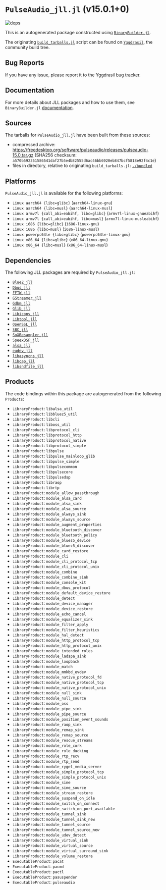 # `PulseAudio_jll.jl` (v15.0.1+0)

[![deps](https://juliahub.com/docs/PulseAudio_jll/deps.svg)](https://juliahub.com/ui/Packages/PulseAudio_jll/2PB9C?page=2)

This is an autogenerated package constructed using [`BinaryBuilder.jl`](https://github.com/JuliaPackaging/BinaryBuilder.jl).

The originating [`build_tarballs.jl`](https://github.com/JuliaPackaging/Yggdrasil/blob/d4808d4916dab74e6ec758d54e3bef9bbf699de7/P/PulseAudio/build_tarballs.jl) script can be found on [`Yggdrasil`](https://github.com/JuliaPackaging/Yggdrasil/), the community build tree.

## Bug Reports

If you have any issue, please report it to the Yggdrasil [bug tracker](https://github.com/JuliaPackaging/Yggdrasil/issues).

## Documentation

For more details about JLL packages and how to use them, see `BinaryBuilder.jl` [documentation](https://docs.binarybuilder.org/stable/jll/).

## Sources

The tarballs for `PulseAudio_jll.jl` have been built from these sources:

* compressed archive: https://freedesktop.org/software/pulseaudio/releases/pulseaudio-15.0.tar.gz (SHA256 checksum: `a570b592351586541daf27b5e4b82555d6ac46bb6920eb847bcf5818e92f4c1e`)
* files in directory, relative to originating `build_tarballs.jl`: [`./bundled`](https://github.com/JuliaPackaging/Yggdrasil/tree/d4808d4916dab74e6ec758d54e3bef9bbf699de7/P/PulseAudio/bundled)

## Platforms

`PulseAudio_jll.jl` is available for the following platforms:

* `Linux aarch64 {libc=glibc}` (`aarch64-linux-gnu`)
* `Linux aarch64 {libc=musl}` (`aarch64-linux-musl`)
* `Linux armv7l {call_abi=eabihf, libc=glibc}` (`armv7l-linux-gnueabihf`)
* `Linux armv7l {call_abi=eabihf, libc=musl}` (`armv7l-linux-musleabihf`)
* `Linux i686 {libc=glibc}` (`i686-linux-gnu`)
* `Linux i686 {libc=musl}` (`i686-linux-musl`)
* `Linux powerpc64le {libc=glibc}` (`powerpc64le-linux-gnu`)
* `Linux x86_64 {libc=glibc}` (`x86_64-linux-gnu`)
* `Linux x86_64 {libc=musl}` (`x86_64-linux-musl`)

## Dependencies

The following JLL packages are required by `PulseAudio_jll.jl`:

* [`BlueZ_jll`](https://github.com/JuliaBinaryWrappers/BlueZ_jll.jl)
* [`Dbus_jll`](https://github.com/JuliaBinaryWrappers/Dbus_jll.jl)
* [`FFTW_jll`](https://github.com/JuliaBinaryWrappers/FFTW_jll.jl)
* [`GStreamer_jll`](https://github.com/JuliaBinaryWrappers/GStreamer_jll.jl)
* [`Gdbm_jll`](https://github.com/JuliaBinaryWrappers/Gdbm_jll.jl)
* [`Glib_jll`](https://github.com/JuliaBinaryWrappers/Glib_jll.jl)
* [`Libiconv_jll`](https://github.com/JuliaBinaryWrappers/Libiconv_jll.jl)
* [`Libtool_jll`](https://github.com/JuliaBinaryWrappers/Libtool_jll.jl)
* [`OpenSSL_jll`](https://github.com/JuliaBinaryWrappers/OpenSSL_jll.jl)
* [`SBC_jll`](https://github.com/JuliaBinaryWrappers/SBC_jll.jl)
* [`SoXResampler_jll`](https://github.com/JuliaBinaryWrappers/SoXResampler_jll.jl)
* [`SpeexDSP_jll`](https://github.com/JuliaBinaryWrappers/SpeexDSP_jll.jl)
* [`alsa_jll`](https://github.com/JuliaBinaryWrappers/alsa_jll.jl)
* [`eudev_jll`](https://github.com/JuliaBinaryWrappers/eudev_jll.jl)
* [`libasyncns_jll`](https://github.com/JuliaBinaryWrappers/libasyncns_jll.jl)
* [`libcap_jll`](https://github.com/JuliaBinaryWrappers/libcap_jll.jl)
* [`libsndfile_jll`](https://github.com/JuliaBinaryWrappers/libsndfile_jll.jl)

## Products

The code bindings within this package are autogenerated from the following `Products`:

* `LibraryProduct`: `libalsa_util`
* `LibraryProduct`: `libbluez5_util`
* `LibraryProduct`: `libcli`
* `LibraryProduct`: `liboss_util`
* `LibraryProduct`: `libprotocol_cli`
* `LibraryProduct`: `libprotocol_http`
* `LibraryProduct`: `libprotocol_native`
* `LibraryProduct`: `libprotocol_simple`
* `LibraryProduct`: `libpulse`
* `LibraryProduct`: `libpulse_mainloop_glib`
* `LibraryProduct`: `libpulse_simple`
* `LibraryProduct`: `libpulsecommon`
* `LibraryProduct`: `libpulsecore`
* `LibraryProduct`: `libpulsedsp`
* `LibraryProduct`: `libraop`
* `LibraryProduct`: `librtp`
* `LibraryProduct`: `module_allow_passthrough`
* `LibraryProduct`: `module_alsa_card`
* `LibraryProduct`: `module_alsa_sink`
* `LibraryProduct`: `module_alsa_source`
* `LibraryProduct`: `module_always_sink`
* `LibraryProduct`: `module_always_source`
* `LibraryProduct`: `module_augment_properties`
* `LibraryProduct`: `module_bluetooth_discover`
* `LibraryProduct`: `module_bluetooth_policy`
* `LibraryProduct`: `module_bluez5_device`
* `LibraryProduct`: `module_bluez5_discover`
* `LibraryProduct`: `module_card_restore`
* `LibraryProduct`: `module_cli`
* `LibraryProduct`: `module_cli_protocol_tcp`
* `LibraryProduct`: `module_cli_protocol_unix`
* `LibraryProduct`: `module_combine`
* `LibraryProduct`: `module_combine_sink`
* `LibraryProduct`: `module_console_kit`
* `LibraryProduct`: `module_dbus_protocol`
* `LibraryProduct`: `module_default_device_restore`
* `LibraryProduct`: `module_detect`
* `LibraryProduct`: `module_device_manager`
* `LibraryProduct`: `module_device_restore`
* `LibraryProduct`: `module_echo_cancel`
* `LibraryProduct`: `module_equalizer_sink`
* `LibraryProduct`: `module_filter_apply`
* `LibraryProduct`: `module_filter_heuristics`
* `LibraryProduct`: `module_hal_detect`
* `LibraryProduct`: `module_http_protocol_tcp`
* `LibraryProduct`: `module_http_protocol_unix`
* `LibraryProduct`: `module_intended_roles`
* `LibraryProduct`: `module_ladspa_sink`
* `LibraryProduct`: `module_loopback`
* `LibraryProduct`: `module_match`
* `LibraryProduct`: `module_mmkbd_evdev`
* `LibraryProduct`: `module_native_protocol_fd`
* `LibraryProduct`: `module_native_protocol_tcp`
* `LibraryProduct`: `module_native_protocol_unix`
* `LibraryProduct`: `module_null_sink`
* `LibraryProduct`: `module_null_source`
* `LibraryProduct`: `module_oss`
* `LibraryProduct`: `module_pipe_sink`
* `LibraryProduct`: `module_pipe_source`
* `LibraryProduct`: `module_position_event_sounds`
* `LibraryProduct`: `module_raop_sink`
* `LibraryProduct`: `module_remap_sink`
* `LibraryProduct`: `module_remap_source`
* `LibraryProduct`: `module_rescue_streams`
* `LibraryProduct`: `module_role_cork`
* `LibraryProduct`: `module_role_ducking`
* `LibraryProduct`: `module_rtp_recv`
* `LibraryProduct`: `module_rtp_send`
* `LibraryProduct`: `module_rygel_media_server`
* `LibraryProduct`: `module_simple_protocol_tcp`
* `LibraryProduct`: `module_simple_protocol_unix`
* `LibraryProduct`: `module_sine`
* `LibraryProduct`: `module_sine_source`
* `LibraryProduct`: `module_stream_restore`
* `LibraryProduct`: `module_suspend_on_idle`
* `LibraryProduct`: `module_switch_on_connect`
* `LibraryProduct`: `module_switch_on_port_available`
* `LibraryProduct`: `module_tunnel_sink`
* `LibraryProduct`: `module_tunnel_sink_new`
* `LibraryProduct`: `module_tunnel_source`
* `LibraryProduct`: `module_tunnel_source_new`
* `LibraryProduct`: `module_udev_detect`
* `LibraryProduct`: `module_virtual_sink`
* `LibraryProduct`: `module_virtual_source`
* `LibraryProduct`: `module_virtual_surround_sink`
* `LibraryProduct`: `module_volume_restore`
* `ExecutableProduct`: `pacat`
* `ExecutableProduct`: `pacmd`
* `ExecutableProduct`: `pactl`
* `ExecutableProduct`: `pasuspender`
* `ExecutableProduct`: `pulseaudio`

